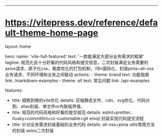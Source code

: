 ---

# https://vitepress.dev/reference/default-theme-home-page

layout: home

hero:
name: 'vite-full-featured'
text: '一款能满足大部分业务需求的框架'
tagline: 规范化且十分好看的代码风格和提交信息，二次封装满足业务需要的axios请求，原子化css，极度优化的打包机制，i18n国际化、封装pinia+ali-oss业务请求、不同环境和业务之间联动
actions: - theme: brand
text: 功能指南
link: /markdown-examples - theme: alt
text: 常见问题
link: /api-examples

features:

- title: 细致到微的vite优化
  details: 压缩静态文件、cdn、svg优化、代码分割、alias封装、单文件or內联临界值、
- title: 规范的代码风格和好看的提交规范
  details: eslint+prettier、husky+commitlint+cz-customable+git emoji 封装实现代码提交流程
- title: 针对业务需求封装基础的业务代码
  details: ali-oss+pinia utils常用方法的封装 axios二次封装
